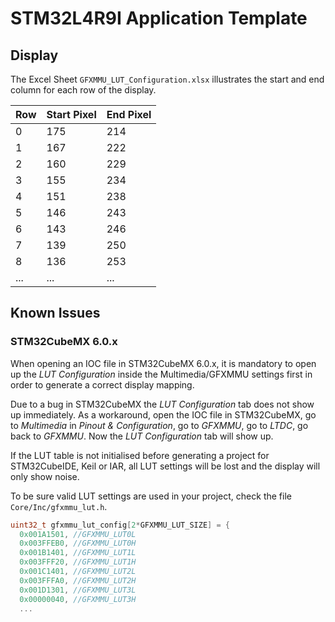 # STM32L4R9I Application Template

## Display

The Excel Sheet `GFXMMU_LUT_Configuration.xlsx` illustrates the start and end column for each row of the display.

|Row|Start Pixel|End Pixel|
|-|-|-|
|0|175|214|
|1|167|222|
|2|160|229|
|3|155|234|
|4|151|238|
|5|146|243|
|6|143|246|
|7|139|250|
|8|136|253|
|...|...|...|


## Known Issues

### STM32CubeMX 6.0.x

When opening an IOC file in STM32CubeMX 6.0.x, it is mandatory to open up the _LUT Configuration_ inside the Multimedia/GFXMMU settings first in order to generate a correct display mapping. 

Due to a bug in STM32CubeMX the _LUT Configuration_ tab does not show up immediately. 
As a workaround, open the IOC file in STM32CubeMX, go to _Multimedia_ in _Pinout & Configuration_, go to _GFXMMU_, go to _LTDC_, go back to _GFXMMU_. Now the _LUT Configuration_ tab will show up.

If the LUT table is not initialised before generating a project for STM32CubeIDE, Keil or IAR, all LUT settings will be lost and the display will only show noise.

To be sure valid LUT settings are used in your project, check the file `Core/Inc/gfxmmu_lut.h`.

```cpp
uint32_t gfxmmu_lut_config[2*GFXMMU_LUT_SIZE] = {
  0x001A1501, //GFXMMU_LUT0L
  0x003FFEB0, //GFXMMU_LUT0H
  0x001B1401, //GFXMMU_LUT1L
  0x003FFF20, //GFXMMU_LUT1H
  0x001C1401, //GFXMMU_LUT2L
  0x003FFFA0, //GFXMMU_LUT2H
  0x001D1301, //GFXMMU_LUT3L
  0x00000040, //GFXMMU_LUT3H
  ...
```


